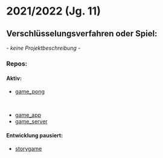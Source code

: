 # 2021/2022 (Jg. 11)

## Verschlüsselungsverfahren oder **Spiel**:

*- keine Projektbeschreibung -*

### Repos:
#### Aktiv:
- [game_pong](https://github.com/InformatikPGWV/game_pong)

<br/>

- [game_app](https://github.com/InformatikPGWV/game_app)
- [game_server](https://github.com/InformatikPGWV/game_server)

#### Entwicklung pausiert:
- [storygame](https://github.com/InformatikPGWV/storygame)

